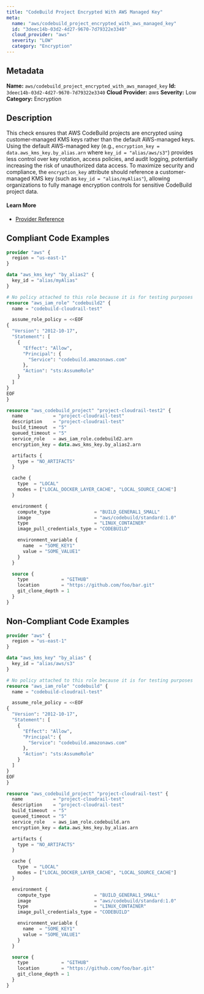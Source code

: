 ```yaml
---
title: "CodeBuild Project Encrypted With AWS Managed Key"
meta:
  name: "aws/codebuild_project_encrypted_with_aws_managed_key"
  id: "3deec14b-03d2-4d27-9670-7d79322e3340"
  cloud_provider: "aws"
  severity: "LOW"
  category: "Encryption"
---
```

## Metadata
**Name:** `aws/codebuild_project_encrypted_with_aws_managed_key`
**Id:** `3deec14b-03d2-4d27-9670-7d79322e3340`
**Cloud Provider:** aws
**Severity:** Low
**Category:** Encryption
## Description
This check ensures that AWS CodeBuild projects are encrypted using customer-managed KMS keys rather than the default AWS-managed keys. Using the default AWS-managed key (e.g., `encryption_key = data.aws_kms_key.by_alias.arn` where `key_id = "alias/aws/s3"`) provides less control over key rotation, access policies, and audit logging, potentially increasing the risk of unauthorized data access. To maximize security and compliance, the `encryption_key` attribute should reference a customer-managed KMS key (such as `key_id = "alias/myAlias"`), allowing organizations to fully manage encryption controls for sensitive CodeBuild project data.

#### Learn More

 - [Provider Reference](https://registry.terraform.io/providers/hashicorp/aws/latest/docs/resources/codebuild_project#encryption_key)


## Compliant Code Examples
```terraform
provider "aws" {
  region = "us-east-1"
}

data "aws_kms_key" "by_alias2" {
  key_id = "alias/myAlias"
}

# No policy attached to this role because it is for testing purposes
resource "aws_iam_role" "codebuild2" {
  name = "codebuild-cloudrail-test"

  assume_role_policy = <<EOF
{
  "Version": "2012-10-17",
  "Statement": [
    {
      "Effect": "Allow",
      "Principal": {
        "Service": "codebuild.amazonaws.com"
      },
      "Action": "sts:AssumeRole"
    }
  ]
}
EOF
}

resource "aws_codebuild_project" "project-cloudrail-test2" {
  name           = "project-cloudrail-test"
  description    = "project-cloudrail-test"
  build_timeout  = "5"
  queued_timeout = "5"
  service_role   = aws_iam_role.codebuild2.arn
  encryption_key = data.aws_kms_key.by_alias2.arn

  artifacts {
    type = "NO_ARTIFACTS"
  }

  cache {
    type  = "LOCAL"
    modes = ["LOCAL_DOCKER_LAYER_CACHE", "LOCAL_SOURCE_CACHE"]
  }

  environment {
    compute_type                = "BUILD_GENERAL1_SMALL"
    image                       = "aws/codebuild/standard:1.0"
    type                        = "LINUX_CONTAINER"
    image_pull_credentials_type = "CODEBUILD"

    environment_variable {
      name  = "SOME_KEY1"
      value = "SOME_VALUE1"
    }
  }

  source {
    type            = "GITHUB"
    location        = "https://github.com/foo/bar.git"
    git_clone_depth = 1
  }
}

```
## Non-Compliant Code Examples
```terraform
provider "aws" {
  region = "us-east-1"
}

data "aws_kms_key" "by_alias" {
  key_id = "alias/aws/s3"
}

# No policy attached to this role because it is for testing purposes
resource "aws_iam_role" "codebuild" {
  name = "codebuild-cloudrail-test"

  assume_role_policy = <<EOF
{
  "Version": "2012-10-17",
  "Statement": [
    {
      "Effect": "Allow",
      "Principal": {
        "Service": "codebuild.amazonaws.com"
      },
      "Action": "sts:AssumeRole"
    }
  ]
}
EOF
}

resource "aws_codebuild_project" "project-cloudrail-test" {
  name           = "project-cloudrail-test"
  description    = "project-cloudrail-test"
  build_timeout  = "5"
  queued_timeout = "5"
  service_role   = aws_iam_role.codebuild.arn
  encryption_key = data.aws_kms_key.by_alias.arn

  artifacts {
    type = "NO_ARTIFACTS"
  }

  cache {
    type  = "LOCAL"
    modes = ["LOCAL_DOCKER_LAYER_CACHE", "LOCAL_SOURCE_CACHE"]
  }

  environment {
    compute_type                = "BUILD_GENERAL1_SMALL"
    image                       = "aws/codebuild/standard:1.0"
    type                        = "LINUX_CONTAINER"
    image_pull_credentials_type = "CODEBUILD"

    environment_variable {
      name  = "SOME_KEY1"
      value = "SOME_VALUE1"
    }
  }

  source {
    type            = "GITHUB"
    location        = "https://github.com/foo/bar.git"
    git_clone_depth = 1
  }
}

```